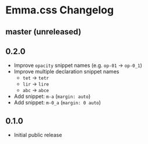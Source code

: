 # Emma.css Changelog

## master (unreleased)

## 0.2.0
* Improve `opacity` snippet names (e.g. `op-01` -> `op-0_1`)
* Improve multiple declaration snippet names
    * `tet` -> `tetr`
    * `lir` -> `lire`
    * `abc` -> `abce`
* Add snippet: `m-a` (`margin: auto`)
* Add snippet: `m-0_a` (`margin: 0 auto`)

## 0.1.0
* Initial public release

